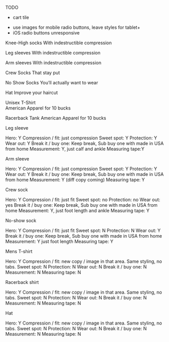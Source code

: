 TODO

* cart tile
- use images for mobile radio buttons, leave styles for tablet+
- iOS radio buttons unresponsive

Knee-High socks
With indestructible compression

Leg sleeves
With indestructible compression

Arm sleeves
With indestructible compression

Crew Socks
That stay put

No Show Socks
You’ll actually want to wear

Hat
Improve your haircut

Unisex T-Shirt  
American Apparel for 10 bucks

Racerback Tank
American Apparel for 10 bucks


Leg sleeve

Hero: Y
Compression / fit: just compression 
Sweet spot: Y
Protection: Y
Wear out: Y
Break it / buy one: Keep break, Sub buy one with made in USA from home 
Measurement: Y, just calf and ankle
Measuring tape:Y

Arm sleeve

Hero: Y
Compression / fit: just compression 
Sweet spot: Y
Protection: Y 
Wear out: Y
Break it / buy one: Keep break, Sub buy one with made in USA from home 
Measurement: Y (diff copy coming)
Measuring tape: Y

Crew sock

Hero: Y
Compression / fit: just fit 
Sweet spot: no
Protection: no
Wear out: yes
Break it / buy one: Keep break, Sub buy one with made in USA from home 
Measurement: Y, just foot length and ankle
Measuring tape: Y

No-show sock

Hero: Y
Compression / fit: just fit 
Sweet spot: N
Protection: N
Wear out: Y
Break it / buy one: Keep break, Sub buy one with made in USA from home 
Measurement: Y just foot length 
Measuring tape: Y

Mens T-shirt

Hero: Y
Compression / fit: new copy / image in that area. Same styling, no tabs. 
Sweet spot: N
Protection: N
Wear out: N
Break it / buy one: N
Measurement: N
Measuring tape: N

Racerback shirt

Hero: Y
Compression / fit: new copy / image in that area. Same styling, no tabs. 
Sweet spot: N
Protection: N
Wear out: N
Break it / buy one: N
Measurement: N
Measuring tape: N

Hat

Hero: Y
Compression / fit: new copy / image in that area. Same styling, no tabs. 
Sweet spot: N
Protection: N
Wear out: N
Break it / buy one: N
Measurement: N
Measuring tape: N



